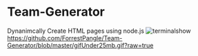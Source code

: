 # Team-Generator
 Dynanimcally Create HTML pages using node.js
![terminalshow](https://github.com/ForrestPangle/Team-Generator/blob/master/gifUnder25mb.gif?raw=true)
https://github.com/ForrestPangle/Team-Generator/blob/master/gifUnder25mb.gif?raw=true
